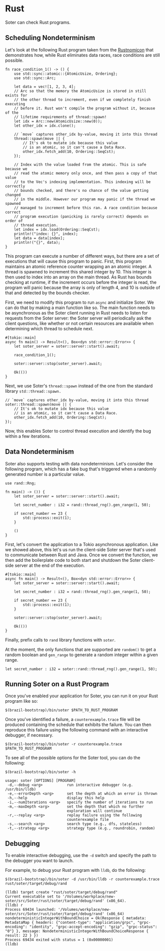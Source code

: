 # Rust

Soter can check Rust programs.

## Scheduling Nondeterminism

Let's look at the following Rust program taken from the [Rustnomicon](https://doc.rust-lang.org/nomicon/races.html) that demonstrates how, while Rust eliminates data races, race conditions are still possible.

```
fn race_condition_1() -> () {
    use std::sync::atomic::{AtomicUsize, Ordering};
    use std::sync::Arc;

    let data = vec![1, 2, 3, 4];
    // Arc so that the memory the AtomicUsize is stored in still exists for
    // the other thread to increment, even if we completely finish executing
    // before it. Rust won't compile the program without it, because of the
    // lifetime requirements of thread::spawn!
    let idx = Arc::new(AtomicUsize::new(0));
    let other_idx = idx.clone();

    // `move` captures other_idx by-value, moving it into this thread
    thread::spawn(move || {
        // It's ok to mutate idx because this value
        // is an atomic, so it can't cause a Data Race.
        other_idx.fetch_add(10, Ordering::SeqCst);
    });

    // Index with the value loaded from the atomic. This is safe because we
    // read the atomic memory only once, and then pass a copy of that value
    // to the Vec's indexing implementation. This indexing will be correctly
    // bounds checked, and there's no chance of the value getting changed
    // in the middle. However our program may panic if the thread we spawned
    // managed to increment before this ran. A race condition because correct
    // program execution (panicking is rarely correct) depends on order of
    // thread execution.
    let index = idx.load(Ordering::SeqCst);
    println!("index: {}", index);
    let data = data[index];
    println!("{}", data);
}
```

This program can execute a number of different ways, but there are a set of executions
that will cause this program to panic.  First, this program maintains an atomic reference counter wrapping an an atomic integer.  A thread is spawned to increment this shared integer by 10.  This integer is then used to index into an array on the main thread.  As Rust has bounds checking at runtime, if the increment occurs before the integer is read, the program will panic because the array is only of length 4, and 10 is outside of that and detected by the bounds checker.

First, we need to modify this program to run `async` and initialize Soter.  We can do that 
by making a main function like so.  The main function needs to be asynchronous as the Soter client running in Rust needs to listen for requests from the Soter server: the Soter server will periodically ask the client questions, like whether or not certain resources are available when determining which thread to schedule next.

```
#[tokio::main]
async fn main() -> Result<(), Box<dyn std::error::Error>> {
    let soter_server = soter::server::start().await;

    race_condition_1();
   
    soter::server::stop(soter_server).await;

    Ok(())
}
```

Next, we use Soter's ```thread::spawn``` instead of the one from the standard library ```std::thread::spawn.```

```
// `move` captures other_idx by-value, moving it into this thread
soter::thread::spawn(move || {
    // It's ok to mutate idx because this value
    // is an atomic, so it can't cause a Data Race.
    other_idx.fetch_add(10, Ordering::SeqCst);
});
```

Now, this enables Soter to control thread execution and identify the bug within a few iterations.

## Data Nondeterminism

Soter also supports testing with data nondeterminism.  Let's consider the following program, which has a 
fake bug that's triggered when a randomly generated number is a particular value.

```
use rand::Rng;

fn main() -> ()) {
    let soter_server = soter::server::start().await;

    let secret_number : i32 = rand::thread_rng().gen_range(1, 50);

    if secret_number == 23 {
        std::process::exit(1);
    }

    ()
}
```

First, let's convert the application to a Tokio asynchronous application.  Like we showed above, this
let's us run the client-side Soter server that's used to communicate between Rust and Java.  Once we 
convert the function, we then add the boilerplate code to both start and shutdown the Soter client-side
server at the end of the execution.

```
#[tokio::main]
async fn main() -> Result<(), Box<dyn std::error::Error>> {
    let soter_server = soter::server::start().await;

    let secret_number : i32 = rand::thread_rng().gen_range(1, 50);

    if secret_number == 23 {
        std::process::exit(1);
    }
   
    soter::server::stop(soter_server).await;

    Ok(())
}
```

Finally, prefix calls to ```rand``` library functions with ```soter```.  

At the moment, the only functions that are supported are ```random()``` to get a random 
boolean and ```gen_range``` to generate a random integer within a given range.

```
let secret_number : i32 = soter::rand::thread_rng().gen_range(1, 50);
```

## Running Soter on a Rust Program

Once you've enabled your application for Soter, you can run it on your Rust program like so:

```
$(brazil-bootstrap)/bin/soter $PATH_TO_RUST_PROGRAM
```

Once you've identified a failure, a ```counterexample.trace``` file will be produced containing the schedule 
that exhibits the failure.  You can then reproduce this failure using the following command with an interactive 
debugger, if necessary.

```
$(brazil-bootstrap)/bin/soter -r counterexample.trace $PATH_TO_RUST_PROGRAM
```

To see all of the possible options for the Soter tool, you can do the following:

```
$(brazil-bootstrap)/bin/soter -h

usage: soter [OPTIONS] [PROGRAM]
 -d,--debug <arg>           run interactive debugger (e.g. /usr/bin/lldb)
 -e,--errorDepth <arg>      set the depth at which an error is thrown
 -h,--help                  display this help
 -i,--numIterations <arg>   specify the number of iterations to run
 -m,--maxDepth <arg>        set the depth that which no further
                            exploration will continue
 -r,--replay <arg>          replay failure using the following
                            counterexample file
 -s,--search <arg>          search type (e.g., dfs, stateless)
 -t,--strategy <arg>        strategy type (e.g., roundrobin, random)
```

## Debugging

To enable interactive debugging, use the ```-d``` switch and specify the path to the debugger you want to launch. 

For example, to debug your Rust program with ```lldb```, do the following:

```
$(brazil-bootstrap)/bin/soter -d /usr/bin/lldb -r counterexample.trace rust/soter/target/debug/rand 

(lldb) target create "rust/soter/target/debug/rand"
Current executable set to '/Volumes/workplace/new-soter/src/Soter/rust/soter/target/debug/rand' (x86_64).
(lldb) r
Process 69434 launched: '/Volumes/workplace/new-soter/src/Soter/rust/soter/target/debug/rand' (x86_64)
nondeterministicIntegerWithBoundChoice = Ok(Response { metadata: MetadataMap { headers: {"content-type": "application/grpc", "grpc-encoding": "identity", "grpc-accept-encoding": "gzip", "grpc-status": "0"} }, message: NondeterministicIntegerWithBoundChoiceResponse { result: 22 } })
Process 69434 exited with status = 1 (0x00000001) 
(lldb) 
```